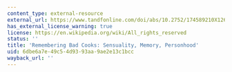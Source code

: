 ```yaml
---
content_type: external-resource
external_url: https://www.tandfonline.com/doi/abs/10.2752/174589210X12668381452881
has_external_license_warning: true
license: https://en.wikipedia.org/wiki/All_rights_reserved
status: ''
title: 'Remembering Bad Cooks: Sensuality, Memory, Personhood'
uid: 6dbe6a7e-49c5-4d93-93aa-9ae2e13c1bcc
wayback_url: ''
---
```

